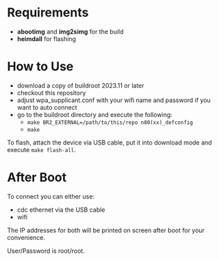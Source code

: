 # Requirements

* **abootimg** and **img2simg** for the build
* **heimdall** for flashing

# How to Use

* download a copy of buildroot 2023.11 or later
* checkout this repository
* adjust wpa_supplicant.conf with your wifi name and password if you want to auto connect
* go to the buildroot directory and execute the following:
  * `make BR2_EXTERNAL=/path/to/this/repo n80(xx)_defconfig`
  * `make`

To flash, attach the device via USB cable, put it into download mode and execute `make flash-all`.

# After Boot

To connect you can either use:

* cdc ethernet via the USB cable
* wifi

The IP addresses for both will be printed on screen after boot for your convenience.

User/Password is root/root.
